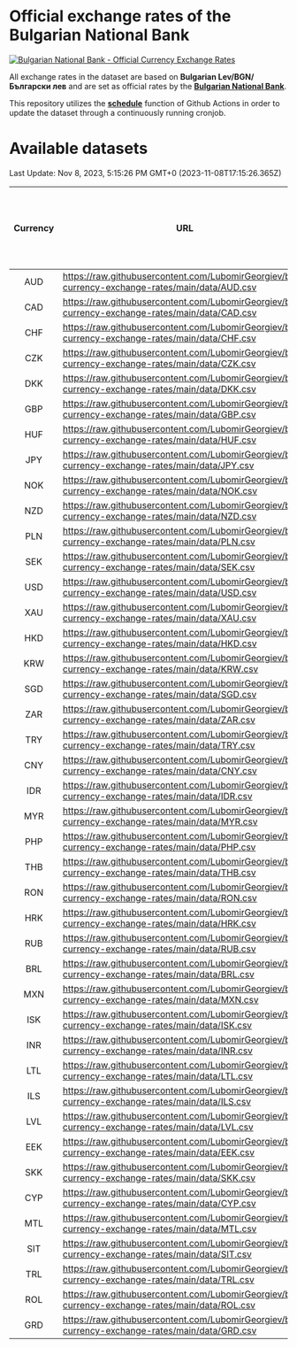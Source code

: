 # Official exchange rates of the Bulgarian National Bank

[![Bulgarian National Bank - Official Currency Exchange Rates](https://github.com/LubomirGeorgiev/bnb-currency-exchange-rates/actions/workflows/update-rates.yml/badge.svg?branch=main)](https://github.com/LubomirGeorgiev/bnb-currency-exchange-rates/actions/workflows/update-rates.yml)

All exchange rates in the dataset are based on **Bulgarian Lev/BGN/Български лев** and are set as official rates by the [**Bulgarian National Bank**](https://www.bnb.bg/Statistics/StExternalSector/StExchangeRates/StERForeignCurrencies/index.htm?toLang=_EN).

This repository utilizes the [**schedule**](https://docs.github.com/en/actions/reference/events-that-trigger-workflows) function of Github Actions in order to update the dataset through a continuously running cronjob.

# Available datasets

<!-- START LINKS (DO NOT EVER FU*ING DELETE THIS COMMENT FOR THE LOVE OF YOUR LIFE!!! IF YOU ARE CURIOS HOW IT WORKS, YOU CAN HAVE A LOOK AT ./src/updateReadme.ts) -->

Last Update: Nov 8, 2023, 5:15:26 PM GMT+0 (2023-11-08T17:15:26.365Z)

| Currency | URL                                                                                             | Number of records | Number of missing days that were filled in |
| :------: | ----------------------------------------------------------------------------------------------- | :---------------: | :----------------------------------------: |
|   AUD    | https://raw.githubusercontent.com/LubomirGeorgiev/bnb-currency-exchange-rates/main/data/AUD.csv |       8797        |                    2718                    |
|   CAD    | https://raw.githubusercontent.com/LubomirGeorgiev/bnb-currency-exchange-rates/main/data/CAD.csv |       8797        |                    2718                    |
|   CHF    | https://raw.githubusercontent.com/LubomirGeorgiev/bnb-currency-exchange-rates/main/data/CHF.csv |       8797        |                    2718                    |
|   CZK    | https://raw.githubusercontent.com/LubomirGeorgiev/bnb-currency-exchange-rates/main/data/CZK.csv |       8797        |                    2718                    |
|   DKK    | https://raw.githubusercontent.com/LubomirGeorgiev/bnb-currency-exchange-rates/main/data/DKK.csv |       8797        |                    2718                    |
|   GBP    | https://raw.githubusercontent.com/LubomirGeorgiev/bnb-currency-exchange-rates/main/data/GBP.csv |       8797        |                    2718                    |
|   HUF    | https://raw.githubusercontent.com/LubomirGeorgiev/bnb-currency-exchange-rates/main/data/HUF.csv |       8797        |                    2718                    |
|   JPY    | https://raw.githubusercontent.com/LubomirGeorgiev/bnb-currency-exchange-rates/main/data/JPY.csv |       8797        |                    2718                    |
|   NOK    | https://raw.githubusercontent.com/LubomirGeorgiev/bnb-currency-exchange-rates/main/data/NOK.csv |       8797        |                    2718                    |
|   NZD    | https://raw.githubusercontent.com/LubomirGeorgiev/bnb-currency-exchange-rates/main/data/NZD.csv |       8797        |                    2718                    |
|   PLN    | https://raw.githubusercontent.com/LubomirGeorgiev/bnb-currency-exchange-rates/main/data/PLN.csv |       8797        |                    2718                    |
|   SEK    | https://raw.githubusercontent.com/LubomirGeorgiev/bnb-currency-exchange-rates/main/data/SEK.csv |       8797        |                    2718                    |
|   USD    | https://raw.githubusercontent.com/LubomirGeorgiev/bnb-currency-exchange-rates/main/data/USD.csv |       8797        |                    2718                    |
|   XAU    | https://raw.githubusercontent.com/LubomirGeorgiev/bnb-currency-exchange-rates/main/data/XAU.csv |       8797        |                    2720                    |
|   HKD    | https://raw.githubusercontent.com/LubomirGeorgiev/bnb-currency-exchange-rates/main/data/HKD.csv |       8497        |                    2629                    |
|   KRW    | https://raw.githubusercontent.com/LubomirGeorgiev/bnb-currency-exchange-rates/main/data/KRW.csv |       8497        |                    2629                    |
|   SGD    | https://raw.githubusercontent.com/LubomirGeorgiev/bnb-currency-exchange-rates/main/data/SGD.csv |       8497        |                    2629                    |
|   ZAR    | https://raw.githubusercontent.com/LubomirGeorgiev/bnb-currency-exchange-rates/main/data/ZAR.csv |       8497        |                    2629                    |
|   TRY    | https://raw.githubusercontent.com/LubomirGeorgiev/bnb-currency-exchange-rates/main/data/TRY.csv |       6979        |                    2159                    |
|   CNY    | https://raw.githubusercontent.com/LubomirGeorgiev/bnb-currency-exchange-rates/main/data/CNY.csv |       6859        |                    2123                    |
|   IDR    | https://raw.githubusercontent.com/LubomirGeorgiev/bnb-currency-exchange-rates/main/data/IDR.csv |       6859        |                    2123                    |
|   MYR    | https://raw.githubusercontent.com/LubomirGeorgiev/bnb-currency-exchange-rates/main/data/MYR.csv |       6859        |                    2123                    |
|   PHP    | https://raw.githubusercontent.com/LubomirGeorgiev/bnb-currency-exchange-rates/main/data/PHP.csv |       6859        |                    2123                    |
|   THB    | https://raw.githubusercontent.com/LubomirGeorgiev/bnb-currency-exchange-rates/main/data/THB.csv |       6859        |                    2123                    |
|   RON    | https://raw.githubusercontent.com/LubomirGeorgiev/bnb-currency-exchange-rates/main/data/RON.csv |       6800        |                    2105                    |
|   HRK    | https://raw.githubusercontent.com/LubomirGeorgiev/bnb-currency-exchange-rates/main/data/HRK.csv |       6548        |                    2026                    |
|   RUB    | https://raw.githubusercontent.com/LubomirGeorgiev/bnb-currency-exchange-rates/main/data/RUB.csv |       6246        |                    1931                    |
|   BRL    | https://raw.githubusercontent.com/LubomirGeorgiev/bnb-currency-exchange-rates/main/data/BRL.csv |       5887        |                    1824                    |
|   MXN    | https://raw.githubusercontent.com/LubomirGeorgiev/bnb-currency-exchange-rates/main/data/MXN.csv |       5887        |                    1824                    |
|   ISK    | https://raw.githubusercontent.com/LubomirGeorgiev/bnb-currency-exchange-rates/main/data/ISK.csv |       5678        |                    1763                    |
|   INR    | https://raw.githubusercontent.com/LubomirGeorgiev/bnb-currency-exchange-rates/main/data/INR.csv |       5520        |                    1710                    |
|   LTL    | https://raw.githubusercontent.com/LubomirGeorgiev/bnb-currency-exchange-rates/main/data/LTL.csv |       5274        |                    1617                    |
|   ILS    | https://raw.githubusercontent.com/LubomirGeorgiev/bnb-currency-exchange-rates/main/data/ILS.csv |       4794        |                    1489                    |
|   LVL    | https://raw.githubusercontent.com/LubomirGeorgiev/bnb-currency-exchange-rates/main/data/LVL.csv |       4784        |                    1464                    |
|   EEK    | https://raw.githubusercontent.com/LubomirGeorgiev/bnb-currency-exchange-rates/main/data/EEK.csv |       4000        |                    1226                    |
|   SKK    | https://raw.githubusercontent.com/LubomirGeorgiev/bnb-currency-exchange-rates/main/data/SKK.csv |       2972        |                    914                     |
|   CYP    | https://raw.githubusercontent.com/LubomirGeorgiev/bnb-currency-exchange-rates/main/data/CYP.csv |       2906        |                    890                     |
|   MTL    | https://raw.githubusercontent.com/LubomirGeorgiev/bnb-currency-exchange-rates/main/data/MTL.csv |       2606        |                    801                     |
|   SIT    | https://raw.githubusercontent.com/LubomirGeorgiev/bnb-currency-exchange-rates/main/data/SIT.csv |       2542        |                    778                     |
|   TRL    | https://raw.githubusercontent.com/LubomirGeorgiev/bnb-currency-exchange-rates/main/data/TRL.csv |       1816        |                    557                     |
|   ROL    | https://raw.githubusercontent.com/LubomirGeorgiev/bnb-currency-exchange-rates/main/data/ROL.csv |       1697        |                    524                     |
|   GRD    | https://raw.githubusercontent.com/LubomirGeorgiev/bnb-currency-exchange-rates/main/data/GRD.csv |        359        |                    107                     |

<!-- END LINKS (DO NOT EVER FU*ING DELETE THIS COMMENT FOR THE LOVE OF YOUR LIFE!!! IF YOU ARE CURIOS HOW IT WORKS, YOU CAN HAVE A LOOK AT ./src/updateReadme.ts) -->
